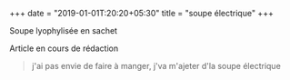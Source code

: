 +++
date = "2019-01-01T:20:20+05:30"
title = "soupe électrique"
+++

Soupe lyophylisée  en sachet
<!--more-->
Article en cours de rédaction

> j'ai pas envie de faire à manger, j'va m'ajeter d'la soupe électrique
